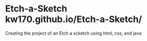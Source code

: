 # Etch-a-Sketch kw170.github.io/Etch-a-Sketch/
Creating the project of an Etch a scketch using html, css, and java
